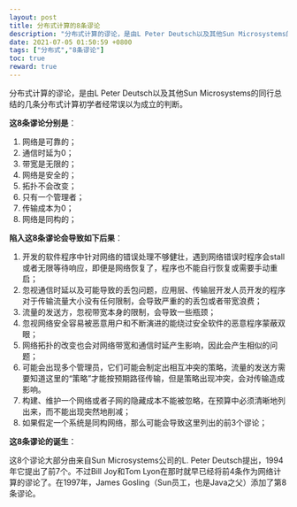 ```yaml
---
layout: post
title: 分布式计算的8条谬论
description: "分布式计算的谬论，是由L Peter Deutsch以及其他Sun Microsystems的同行总结的几条分布式计算初学者经常误以为成立的判断。"
date: 2021-07-05 01:50:59 +0800
tags: ["分布式","8条谬论"]
toc: true
reward: true
---
```


分布式计算的谬论，是由L Peter Deutsch以及其他Sun Microsystems的同行总结的几条分布式计算初学者经常误以为成立的判断。

**这8条谬论分别是**：

1. 网络是可靠的；
2. 通信时延为0；
3. 带宽是无限的；
4. 网络是安全的；
5. 拓扑不会改变；
6. 只有一个管理者；
7. 传输成本为0；
8. 网络是同构的；

**陷入这8条谬论会导致如下后果**：

1. 开发的软件程序中针对网络的错误处理不够健壮，遇到网络错误时程序会stall或者无限等待响应，即便是网络恢复了，程序也不能自行恢复或需要手动重启；
2. 忽视通信时延以及可能导致的丢包问题，应用层、传输层开发人员开发的程序对于传输流量大小没有任何限制，会导致严重的的丢包或者带宽浪费；
3. 流量的发送方，忽视带宽本身的限制，会导致一些瓶颈；
4. 忽视网络安全容易被恶意用户和不断演进的能绕过安全软件的恶意程序蒙蔽双眼；
5. 网络拓扑的改变也会对网络带宽和通信时延产生影响，因此会产生相似的问题；
6. 可能会出现多个管理员，它们可能会制定出相互冲突的策略，流量的发送方需要知道这里的“策略”才能按预期路径传输，但是策略出现冲突，会对传输造成影响。
7. 构建、维护一个网络或者子网的隐藏成本不能被忽略，在预算中必须清晰地列出来，而不能出现突然地削减；
8. 如果假定一个系统是同构网络，那么可能会导致这里列出的前3个谬论；

**这8条谬论的诞生**：

这8个谬论大部分由来自Sun Microsystems公司的L. Peter Deutsch提出，1994年它提出了前7个。不过Bill Joy和Tom Lyon在那时就早已经将前4条作为网络计算的谬论了。在1997年，James Gosling（Sun员工，也是Java之父）添加了第8条谬论。

